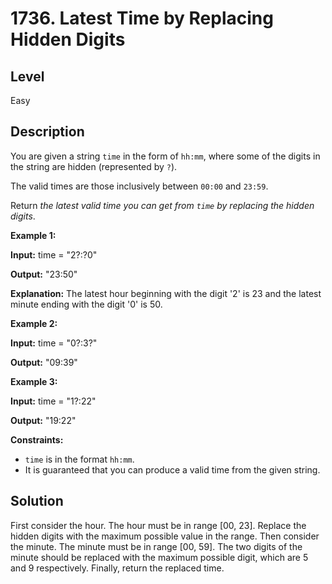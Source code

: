 # 1736. Latest Time by Replacing Hidden Digits
## Level
Easy

## Description
You are given a string `time` in the form of `hh:mm`, where some of the digits in the string are hidden (represented by `?`).

The valid times are those inclusively between `00:00` and `23:59`.

Return *the latest valid time you can get from `time` by replacing the hidden digits*.

**Example 1:**

**Input:** time = "2?:?0"

**Output:** "23:50"

**Explanation:** The latest hour beginning with the digit '2' is 23 and the latest minute ending with the digit '0' is 50.

**Example 2:**

**Input:** time = "0?:3?"

**Output:** "09:39"

**Example 3:**

**Input:** time = "1?:22"

**Output:** "19:22"

**Constraints:**

* `time` is in the format `hh:mm`.
* It is guaranteed that you can produce a valid time from the given string.

## Solution
First consider the hour. The hour must be in range [00, 23]. Replace the hidden digits with the maximum possible value in the range. Then consider the minute. The minute must be in range [00, 59]. The two digits of the minute should be replaced with the maximum possible digit, which are 5 and 9 respectively. Finally, return the replaced time.

